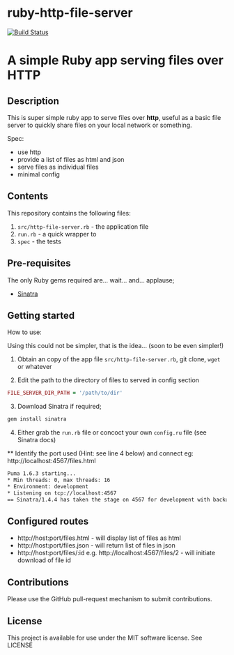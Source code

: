 ruby-http-file-server
=====================

[![Build Status](https://travis-ci.org/rob-murray/ruby-http-file-server.png?branch=master)](https://travis-ci.org/rob-murray/ruby-http-file-server)

# A simple Ruby app serving files over HTTP

## Description

This is super simple ruby app to serve files over **http**, useful as a basic file server to quickly share files on your local network or something.

Spec:

* use http
* provide a list of files as html and json
* serve files as individual files
* minimal config


## Contents

This repository contains the following files:

1. `src/http-file-server.rb` - the application file
2. `run.rb` - a quick wrapper to 
2. `spec` - the tests

## Pre-requisites

The only Ruby gems required are... wait... and... applause;

* [Sinatra](http://www.sinatrarb.com/)

## Getting started

How to use:

Using this could not be simpler, that is the idea... (soon to be even simpler!)

1) Obtain an copy of the app file `src/http-file-server.rb`, git clone, `wget` or whatever

2) Edit the path to the directory of files to served in config section

```ruby
FILE_SERVER_DIR_PATH = '/path/to/dir'
```

3) Download Sinatra if required;

```bash
gem install sinatra
```

4) Either grab the `run.rb` file or concoct your own `config.ru` file (see Sinatra docs)


** Identify the port used (Hint: see line 4 below) and connect eg: http://localhost:4567/files.html

```bash
Puma 1.6.3 starting...
* Min threads: 0, max threads: 16
* Environment: development
* Listening on tcp://localhost:4567
== Sinatra/1.4.4 has taken the stage on 4567 for development with backup from Puma
```

## Configured routes

* http://host:port/files.html - will display list of files as html
* http://host:port/files.json - will return list of files in json
* http://host:port/files/:id e.g. http://localhost:4567/files/2 - will initiate download of file id



## Contributions

Please use the GitHub pull-request mechanism to submit contributions.

## License

This project is available for use under the MIT software license.
See LICENSE